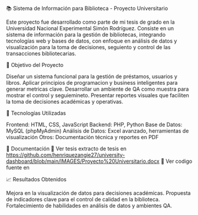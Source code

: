 📚 Sistema de Información para Biblioteca - Proyecto Universitario

  Este proyecto fue desarrollado como parte de mi tesis de grado en la Universidad Nacional Experimental Simón Rodríguez. Consiste en un sistema de información para la gestión de bibliotecas, integrando tecnologías web y bases de datos, con enfoque en análisis de datos y visualización para la toma de decisiones, seguiento y control de las transacciones bibliotecarias.

🎯 Objetivo del Proyecto

Diseñar un sistema funcional para la gestión de préstamos, usuarios y libros.
Aplicar principios de programacion  y business inteligentes para generar metricas clave.
Desarrollar un ambiente de QA como muestra para mostrar el control y seguiemineto. 
Presentar reportes visuales que faciliten la toma de decisiones académicas y operativas.


🧰 Tecnologías Utilizadas

Frontend: HTML, CSS, JavaScript
Backend: PHP, Python
Base de Datos: MySQL (phpMyAdmin)
Análisis de Datos: Excel avanzado, herramientas de visualización
Otros: Documentación técnica y reportes en PDF


📄 Documentación
📎 Ver tesis extracto de tesis en https://github.com/henriquezangie27/university-dashboard/blob/main/IMAGES/Proyecto%20Universitario.docx
📎 Ver codigo fuente en 

📈 Resultados Obtenidos

Mejora en la visualización de datos para decisiones académicas.
Propuesta de indicadores clave para el control de calidad en la biblioteca.
Fortalecimiento de habilidades en análisis de datos y ambientes QA.
